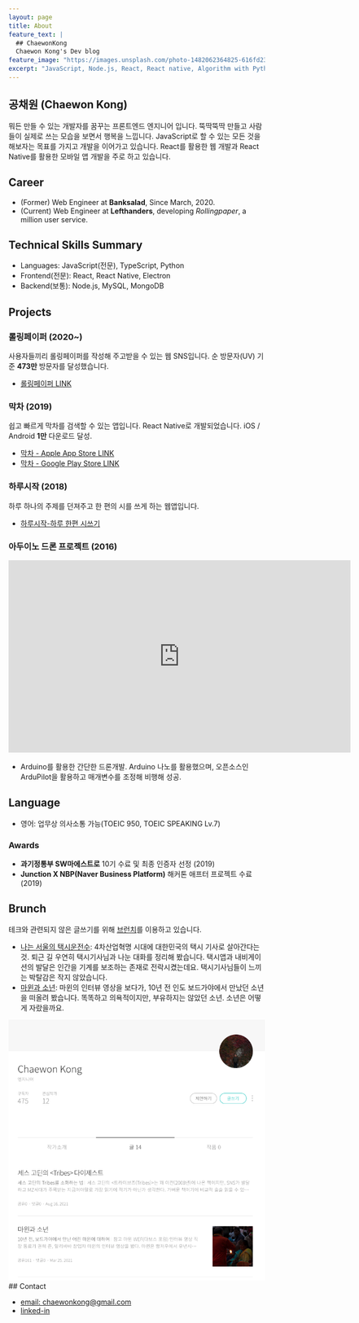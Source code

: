 ```yaml
---
layout: page
title: About
feature_text: |
  ## ChaewonKong
  Chaewon Kong's Dev blog
feature_image: "https://images.unsplash.com/photo-1482062364825-616fd23b8fc1?ixlib=rb-1.2.1&ixid=eyJhcHBfaWQiOjEyMDd9&auto=format&fit=crop&w=1350&q=80"
excerpt: "JavaScript, Node.js, React, React native, Algorithm with Python"
---
```


## 공채원 (Chaewon Kong)

뭐든 만들 수 있는 개발자를 꿈꾸는 프론트엔드 엔지니어 입니다. 뚝딱뚝딱 만들고 사람들이 실제로 쓰는 모습을 보면서 행복을 느낍니다. JavaScript로 할 수 있는 모든 것을 해보자는 목표를 가지고 개발을 이어가고 있습니다. React를 활용한 웹 개발과 React Native를 활용한 모바일 앱 개발을 주로 하고 있습니다.

## Career

- (Former) Web Engineer at **Banksalad**, Since March, 2020.
- (Current) Web Engineer at **Lefthanders**, developing _Rollingpaper_, a million user service.

## Technical Skills Summary

- Languages: JavaScript(전문), TypeScript, Python
- Frontend(전문): React, React Native, Electron
- Backend(보통): Node.js, MySQL, MongoDB

## Projects

### 롤링페이퍼 (2020~)

사용자들끼리 롤링페이퍼를 작성해 주고받을 수 있는 웹 SNS입니다.
순 방문자(UV) 기준 **473만** 방문자를 달성했습니다.

- [롤링페이퍼 LINK](https://rollingpaper.site)

### 막차 (2019)

쉽고 빠르게 막차를 검색할 수 있는 앱입니다. React Native로 개발되었습니다.
iOS / Android **1만** 다운로드 달성.

- [막차 - Apple App Store LINK](https://apps.apple.com/kr/app/막차/id1480522844)
- [막차 - Google Play Store LINK](https://play.google.com/store/apps/details?id=com.native_makkcha)

### 하루시작 (2018)

하루 하나의 주제를 던져주고 한 편의 시를 쓰게 하는 웹앱입니다.

- [하루시작-하루 한편 시쓰기](https://harusijak.com)

### 아두이노 드론 프로젝트 (2016)

<iframe width="672" height="378" max-width='100%' src="https://www.youtube.com/embed/-yl7HBhhvFA" title="YouTube video player" frameborder="0" allow="accelerometer; autoplay; clipboard-write; encrypted-media; gyroscope; picture-in-picture" allowfullscreen></iframe>

- Arduino를 활용한 간단한 드론개발. Arduino 나노를 활용했으며, 오픈소스인 ArduPilot을 활용하고 매개변수를 조정해 비행해 성공.

## Language

- 영어: 업무상 의사소통 가능(TOEIC 950, TOEIC SPEAKING Lv.7)

### Awards

- **과기정통부 SW마에스트로** 10기 수료 및 최종 인증자 선정 (2019)
- **Junction X NBP(Naver Business Platform)** 해커톤 애프터 프로젝트 수료 (2019)

## Brunch

테크와 관련되지 않은 글쓰기를 위해 [브런치](https://brunch.co.kr/@chaewonkong)를 이용하고 있습니다.

- [나는 서울의 택시운전수](https://brunch.co.kr/@chaewonkong/16): 4차산업혁명 시대에 대한민국의 택시 기사로 살아간다는 것. 퇴근 길 우연히 택시기사님과 나눈 대화를 정리해 봤습니다. 택시앱과 내비게이션의 발달은 인간을 기계를 보조하는 존재로 전락시켰는데요. 택시기사님들이 느끼는 박탈감은 작지 않았습니다.
- [마윈과 소년](https://brunch.co.kr/@chaewonkong/20): 마윈의 인터뷰 영상을 보다가, 10년 전 인도 보드가야에서 만났던 소년을 떠올려 봤습니다. 똑똑하고 의욕적이지만, 부유하지는 않았던 소년. 소년은 어떻게 자랐을까요.

<a href='https://brunch.co.kr/@chaewonkong#articles'>
<img width='672' max-width='100%' src='public/brunch.png' />
</a>
## Contact

- [email: chaewonkong@gmail.com](mailto://chaewonkong@gmail.com)
- [linked-in](https://www.linkedin.com/in/chaewon-kong-958986119/)
